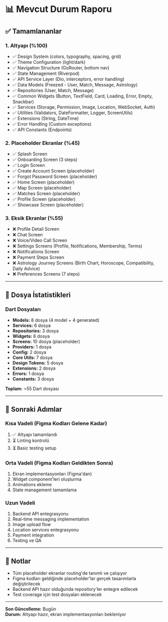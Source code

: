 # 📊 Mevcut Durum Raporu

## ✅ Tamamlananlar

### 1. Altyapı (%100)
- ✅ Design System (colors, typography, spacing, grid)
- ✅ Theme Configuration (light/dark)
- ✅ Navigation Structure (GoRouter, bottom nav)
- ✅ State Management (Riverpod)
- ✅ API Service Layer (Dio, interceptors, error handling)
- ✅ Data Models (Freezed - User, Match, Message, Astrology)
- ✅ Repositories (User, Match, Message)
- ✅ Common Widgets (Button, TextField, Card, Loading, Error, Empty, Snackbar)
- ✅ Services (Storage, Permission, Image, Location, WebSocket, Auth)
- ✅ Utilities (Validators, DateFormatter, Logger, ScreenUtils)
- ✅ Extensions (String, DateTime)
- ✅ Error Handling (Custom exceptions)
- ✅ API Constants (Endpoints)

### 2. Placeholder Ekranlar (%45)
- ✅ Splash Screen
- ✅ Onboarding Screen (3 steps)
- ✅ Login Screen
- ✅ Create Account Screen (placeholder)
- ✅ Forgot Password Screen (placeholder)
- ✅ Home Screen (placeholder)
- ✅ Map Screen (placeholder)
- ✅ Matches Screen (placeholder)
- ✅ Profile Screen (placeholder)
- ✅ Showcase Screen (placeholder)

### 3. Eksik Ekranlar (%55)
- ❌ Profile Detail Screen
- ❌ Chat Screen
- ❌ Voice/Video Call Screen
- ❌ Settings Screens (Profile, Notifications, Membership, Terms)
- ❌ Notifications Screen
- ❌ Payment Steps Screen
- ❌ Astrology Journey Screens (Birth Chart, Horoscope, Compatibility, Daily Advice)
- ❌ Preferences Screens (7 steps)

---

## 📁 Dosya İstatistikleri

### Dart Dosyaları
- **Models:** 8 dosya (4 model + 4 generated)
- **Services:** 6 dosya
- **Repositories:** 3 dosya
- **Widgets:** 8 dosya
- **Screens:** 10 dosya (placeholder)
- **Providers:** 1 dosya
- **Config:** 2 dosya
- **Core Utils:** 7 dosya
- **Design Tokens:** 5 dosya
- **Extensions:** 2 dosya
- **Errors:** 1 dosya
- **Constants:** 3 dosya

**Toplam:** ~55 Dart dosyası

---

## 🎯 Sonraki Adımlar

### Kısa Vadeli (Figma Kodları Gelene Kadar)
1. ✅ Altyapı tamamlandı
2. ⏳ Linting kontrolü
3. ⏳ Basic testing setup

### Orta Vadeli (Figma Kodları Geldikten Sonra)
1. Ekran implementasyonları (Figma'dan)
2. Widget component'leri oluşturma
3. Animations ekleme
4. State management tamamlama

### Uzun Vadeli
1. Backend API entegrasyonu
2. Real-time messaging implementation
3. Image upload flow
4. Location services entegrasyonu
5. Payment integration
6. Testing ve QA

---

## 📝 Notlar

- Tüm placeholder ekranlar routing'de tanımlı ve çalışıyor
- Figma kodları geldiğinde placeholder'lar gerçek tasarımlarla değiştirilecek
- Backend API hazır olduğunda repository'ler entegre edilecek
- Test coverage için test dosyaları eklenecek

---

**Son Güncelleme:** Bugün  
**Durum:** Altyapı hazır, ekran implementasyonları bekleniyor

